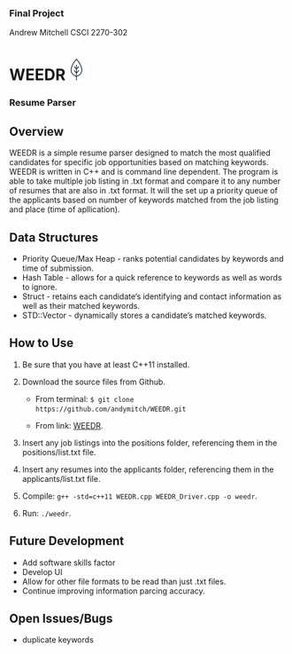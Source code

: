 ### Final Project
Andrew Mitchell
CSCI 2270-302

# WEEDR![leaf logo](https://github.com/andymitch/WEEDR/blob/master/leaf-logo.png "WEEDR logo")
### Resume Parser

## Overview

WEEDR is a simple resume parser designed to match the most qualified candidates for specific job opportunities based on matching keywords. WEEDR is written in C++ and is command line dependent. The program is able to take multiple job listing in .txt format and compare it to any number of resumes that are also in .txt format. It will the set up a priority queue of the applicants based on number of keywords matched from the job listing and place (time of apllication).
  
## Data Structures

  * Priority Queue/Max Heap - ranks potential candidates by keywords and time of submission.
  * Hash Table - allows for a quick reference to keywords as well as words to ignore.
  * Struct - retains each candidate’s identifying and contact information as well as their matched keywords.
  * STD::Vector - dynamically stores a candidate’s matched keywords.

## How to Use

1. Be sure that you have at least C++11 installed.
  
2. Download the source files from Github.
  
   * From terminal: `$ git clone https://github.com/andymitch/WEEDR.git`
  
   * From link: [WEEDR](https://github.com/andymitch/WEEDR/archive/master.zip).
  
3. Insert any job listings into the positions folder, referencing them in the positions/list.txt file.
  
4. Insert any resumes into the applicants folder, referencing them in the applicants/list.txt file.
  
5. Compile: `g++ -std=c++11 WEEDR.cpp WEEDR_Driver.cpp -o weedr`.
  
6. Run: `./weedr`.

## Future Development

  * Add software skills factor
  * Develop UI
  * Allow for other file formats to be read than just .txt files.
  * Continue improving information parcing accuracy.

## Open Issues/Bugs
  * duplicate keywords

